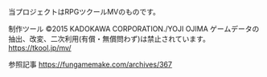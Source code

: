 当プロジェクトはRPGツクールMVのものです。

制作ツール ©2015 KADOKAWA CORPORATION./YOJI OJIMA
ゲームデータの抽出、改変、二次利用(有償・無償問わず)は禁止されています。
https://tkool.jp/mv/


参照記事
https://fungamemake.com/archives/367
